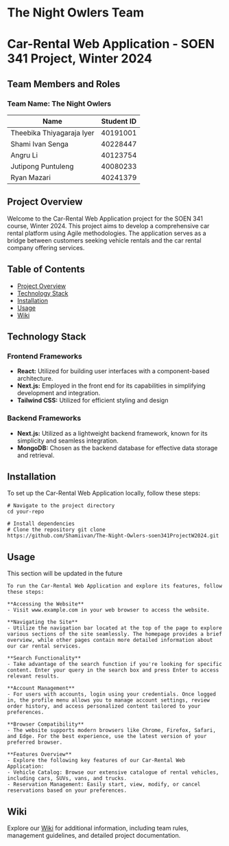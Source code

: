 # The Night Owlers Team #

# Car-Rental Web Application - SOEN 341 Project, Winter 2024 #

## Team Members and Roles ##

### Team Name: The Night Owlers 

| Name  | Student ID |
| ------------- | ------------- |
| Theebika Thiyagaraja Iyer  | 40191001  |
| Shami Ivan Senga | 40228447  |
| Angru Li  | 40123754  |
| Jutipong Puntuleng  | 40080233 |
| Ryan Mazari  | 40241379  |

## Project Overview ##
Welcome to the Car-Rental Web Application project for the SOEN 341 course, Winter 2024. This project aims to develop a comprehensive car rental platform using Agile methodologies. The application serves as a bridge between customers seeking vehicle rentals and the car rental company offering services.

## Table of Contents ##
- [Project Overview](#project-overview)
- [Technology Stack](#technology-stack)
- [Installation](#installation)
- [Usage](#usage)
- [Wiki](#wiki)

## Technology Stack ##
### Frontend Frameworks ###
- **React:** Utilized for building user interfaces with a component-based architecture.
- **Next.js:** Employed in the front end for its capabilities in simplifying development and integration.
- **Tailwind CSS:** Utilized for efficient styling and design
### Backend Frameworks ###
- **Next.js:** Utilized as a lightweight backend framework, known for its simplicity and seamless integration.
- **MongoDB:** Chosen as the backend database for effective data storage and retrieval.
  
## Installation ##
To set up the Car-Rental Web Application locally, follow these steps:

    # Navigate to the project directory 
    cd your-repo 
    
    # Install dependencies 
    # Clone the repository git clone     
    https://github.com/Shamiivan/The-Night-Owlers-soen341ProjectW2024.git

## Usage ##
This section will be updated in the future
```
To run the Car-Rental Web Application and explore its features, follow these steps:

**Accessing the Website**
- Visit www.example.com in your web browser to access the website.

**Navigating the Site**
- Utilize the navigation bar located at the top of the page to explore various sections of the site seamlessly. The homepage provides a brief overview, while other pages contain more detailed information about our car rental services.

**Search Functionality**
- Take advantage of the search function if you're looking for specific content. Enter your query in the search box and press Enter to access relevant results.

**Account Management**
- For users with accounts, login using your credentials. Once logged in, the profile menu allows you to manage account settings, review order history, and access personalized content tailored to your preferences.

**Browser Compatibility**
- The website supports modern browsers like Chrome, Firefox, Safari, and Edge. For the best experience, use the latest version of your preferred browser.

**Features Overview**
- Explore the following key features of our Car-Rental Web Application:
- Vehicle Catalog: Browse our extensive catalogue of rental vehicles, including cars, SUVs, vans, and trucks.
- Reservation Management: Easily start, view, modify, or cancel reservations based on your preferences.
```
## Wiki
Explore our [Wiki](https://github.com/Shamiivan/The-Night-Owlers-soen341ProjectW2024/wiki) for additional information, including team rules, management guidelines, and detailed project documentation.

